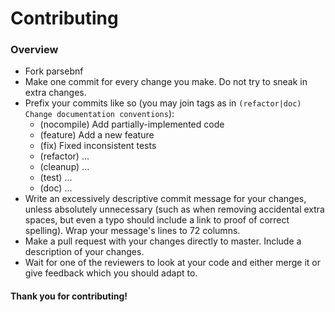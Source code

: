 # Contributing

### Overview

* Fork parsebnf
* Make one commit for every change you make. Do not try to sneak in
  extra changes.
* Prefix your commits like so (you may join tags as in `(refactor|doc)
  Change documentation conventions`):
  * (nocompile) Add partially-implemented code
  * (feature) Add a new feature
  * (fix) Fixed inconsistent tests
  * (refactor) ...
  * (cleanup) ...
  * (test) ...
  * (doc) ...
* Write an excessively descriptive commit message for your changes,
  unless absolutely unnecessary (such as when removing accidental extra
  spaces, but even a typo should include a link to proof of correct
  spelling). Wrap your message's lines to 72 columns.
* Make a pull request with your changes directly to master. Include a
  description of your changes.
* Wait for one of the reviewers to look at your code and either merge it
  or give feedback which you should adapt to.


#### Thank you for contributing!
